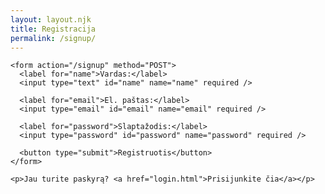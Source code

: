 ```yaml
---
layout: layout.njk
title: Registracija
permalink: /signup/
---
```


    <form action="/signup" method="POST">
      <label for="name">Vardas:</label>
      <input type="text" id="name" name="name" required />

      <label for="email">El. paštas:</label>
      <input type="email" id="email" name="email" required />

      <label for="password">Slaptažodis:</label>
      <input type="password" id="password" name="password" required />

      <button type="submit">Registruotis</button>
    </form>

    <p>Jau turite paskyrą? <a href="login.html">Prisijunkite čia</a></p>
